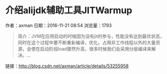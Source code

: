 # 介绍alijdk辅助工具JITWarmup
作者：axman
日期：2016-11-21 08:54
浏览量：1793
> 简介：JVM在应用启动的时候因为没有jit的参与，性能没有达到最优状态，同时在这个过程中要不断重新编译，优化。占用非工作线程以外的大量资源，会使在启动阶段load骤然升高，很多时候我们会采用分层编译来解决。...

 链接：http://blog.csdn.net/axman/article/details/53255958
